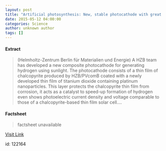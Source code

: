 ```yaml
---
layout: post
title: "Artificial photosynthesis: New, stable photocathode with great potential"
date: 2015-05-12 04:00:00
categories: Science
author: unknown author
tags: []
---
```



#### Extract
>(Helmholtz-Zentrum Berlin für Materialien und Energie) A HZB team has developed a new composite photocathode for generating hydrogen using sunlight. The photocathode consists of a thin film of chalcopyrite produced by HZB/PVcomB coated with a newly developed thin film of titanium dioxide containing platinum nanoparticles. This layer protects the chalcopyrite thin film from corrosion, it acts as a catalyst to speed-up formation of hydrogen even shows photoelectric current density and voltage comparable to those of a chalcopyrite-based thin film solar cell....

#### Factsheet
>factsheet unavailable

[Visit Link](http://www.eurekalert.org/pub_releases/2015-05/hbfm-apn051215.php)

id:  122164

